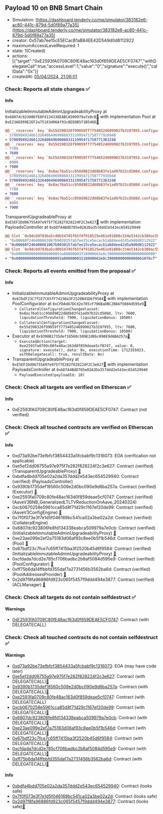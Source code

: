 ## Payload 10 on BNB Smart Chain

- Simulation: [https://dashboard.tenderly.co/me/simulator/383182e6-ac80-441c-879d-5d0f89a77a35](https://dashboard.tenderly.co/me/simulator/383182e6-ac80-441c-879d-5d0f89a77a35)
- creator: 0x57ab7ee15cE5ECacB1aB84EE42D5A9d0d8112922
- maximumAccessLevelRequired: 1
- state: 1(Created)
- actions: [{"target":"0xE2593fA0709C80fE48ac163d0f859DEAE5CF0747","withDelegateCall":true,"accessLevel":1,"value":"0","signature":"execute()","callData":"0x"}]
- createdAt: [05/04/2024, 21:06:01](https://bscscan.com/tx/0x0236e17b40436454a92017f7ceb14d9f14b443994c05e943060aa5672171d4fe)

### Check: Reports all state changes :white_check_mark:

#### Info


InitializableImmutableAdminUpgradeabilityProxy at `0x6807dc923806fE8Fd134338EABCA509979a7e0cB`[:ghost:](https://github.com/bgd-labs/aave-address-book "AaveV3BNB.POOL") with implementation Pool at `0xE23AE099E2EF2a75183d06Af93c8EE0B5f1B546D`[:ghost:](https://github.com/bgd-labs/aave-address-book "AaveV3BNB.POOL_IMPL")
```diff
@@ `_reserves` key `0x55d398326f99059ff775485246999027b3197955.configuration.data` @@
- 5708994924661326406496908603311995471758777916948
+ 5708994924661326406496908603311995471758771363248
@@ `_reserves` key `0x55d398326f99059ff775485246999027b3197955.configuration.data_decoded.ltv` @@
- 7700
+ 7600
@@ `_reserves` key `0x55d398326f99059ff775485246999027b3197955.configuration.data_decoded.liquidationThreshold` @@
- 8000
+ 7900
@@ `_reserves` key `0x8ac76a51cc950d9822d68b83fe1ad97b32cd580d.configuration.data` @@
- 5708994924661326406496908603311995471758777916948
+ 5708994924661326406496908603311995471758771363248
@@ `_reserves` key `0x8ac76a51cc950d9822d68b83fe1ad97b32cd580d.configuration.data_decoded.ltv` @@
- 7700
+ 7600
@@ `_reserves` key `0x8ac76a51cc950d9822d68b83fe1ad97b32cd580d.configuration.data_decoded.liquidationThreshold` @@
- 8000
+ 7900
```

TransparentUpgradeableProxy at `0xE5EF2Dd06755A97e975f7E282f828224F2C3e627`[:ghost:](https://github.com/bgd-labs/aave-address-book "GovernanceV3BNB.PAYLOADS_CONTROLLER") with implementation PayloadsController at `0xbDfA4BdD705e02A2Da357ddd2e543ec654529940`
```diff
@@ Slot `0x9dcb9783ba5cd0b54745f65f4f918525e461e91888c334e5342cb380ac558d53` @@
- "0x00660f246400661067b9020157ab7ee15ce5ecacb1ab84ee42d5a9d0d8112922"
+ "0x00660f246400661067b9030157ab7ee15ce5ecacb1ab84ee42d5a9d0d8112922"
@@ Slot `0x9dcb9783ba5cd0b54745f65f4f918525e461e91888c334e5342cb380ac558d54` @@
- "0x000000000000000000093a80000001518000663e8c3900000000000000000000"
+ "0x000000000000000000093a80000001518000663e8c39000000000000661076cf"
```


### Check: Reports all events emitted from the proposal :white_check_mark:

#### Info

- InitializableImmutableAdminUpgradeabilityProxy at `0x67bdF23C7fCE7C65fF7415Ba3F2520B45D6f9584`[:ghost:](https://github.com/bgd-labs/aave-address-book "AaveV3BNB.POOL_CONFIGURATOR") with implementation PoolConfigurator at `0xCFDAdA7DCd2e785cF706BaDBC2B8Af5084d595e9`[:ghost:](https://github.com/bgd-labs/aave-address-book "AaveV3BNB.POOL_CONFIGURATOR_IMPL")
  - `CollateralConfigurationChanged(asset: 0x8ac76a51cc950d9822d68b83fe1ad97b32cd580d, ltv: 7600, liquidationThreshold: 7900, liquidationBonus: 10500)`
  - `CollateralConfigurationChanged(asset: 0x55d398326f99059ff775485246999027b3197955, ltv: 7600, liquidationThreshold: 7900, liquidationBonus: 10500)`
- Executor at `0x9390B1735def18560c509E2d0bc090E9d6BA257a`[:ghost:](https://github.com/bgd-labs/aave-address-book "AaveV3BNB.ACL_ADMIN, GovernanceV3BNB.EXECUTOR_LVL_1")
  - `ExecutedAction(target: 0xe2593fa0709c80fe48ac163d0f859deae5cf0747, value: 0, signature: execute(), data: 0x, executionTime: 1712355023, withDelegatecall: true, resultData: 0x)`
- TransparentUpgradeableProxy at `0xE5EF2Dd06755A97e975f7E282f828224F2C3e627`[:ghost:](https://github.com/bgd-labs/aave-address-book "GovernanceV3BNB.PAYLOADS_CONTROLLER") with implementation PayloadsController at `0xbDfA4BdD705e02A2Da357ddd2e543ec654529940`
  - `PayloadExecuted(payloadId: 10)`

### Check: Check all targets are verified on Etherscan :white_check_mark:

#### Info

- 0xE2593fA0709C80fE48ac163d0f859DEAE5CF0747: Contract (not verified) 

### Check: Check all touched contracts are verified on Etherscan :white_check_mark:

#### Info

- 0xd73a92be73efbfcf3854433a5fcbabf9c1316073: EOA (verification not applicable)
- 0xe5ef2dd06755a97e975f7e282f828224f2c3e627: Contract (verified) (TransparentUpgradeableProxy) [:ghost:](https://github.com/bgd-labs/aave-address-book "GovernanceV3BNB.PAYLOADS_CONTROLLER")
- 0xbdfa4bdd705e02a2da357ddd2e543ec654529940: Contract (verified) (PayloadsController) 
- 0x9390b1735def18560c509e2d0bc090e9d6ba257a: Contract (verified) (Executor) [:ghost:](https://github.com/bgd-labs/aave-address-book "AaveV3BNB.ACL_ADMIN, GovernanceV3BNB.EXECUTOR_LVL_1")
- 0xe2593fa0709c80fe48ac163d0f859deae5cf0747: Contract (verified) (AaveV3BNB_GeneralizedLTLTVReductionOnAave_20240324) 
- 0xcb0670258e5961cca85d8f71d29c1167ef20de99: Contract (verified) (AaveV3ConfigEngine) [:ghost:](https://github.com/bgd-labs/aave-address-book "AaveV3BNB.CONFIG_ENGINE")
- 0x7f0f073e3f7e1d5f046169bc541ca02a3be02a2d: Contract (verified) (CollateralEngine) 
- 0x6807dc923806fe8fd134338eabca509979a7e0cb: Contract (verified) (InitializableImmutableAdminUpgradeabilityProxy) [:ghost:](https://github.com/bgd-labs/aave-address-book "AaveV3BNB.POOL")
- 0xe23ae099e2ef2a75183d06af93c8ee0b5f1b546d: Contract (verified) (Pool) [:ghost:](https://github.com/bgd-labs/aave-address-book "AaveV3BNB.POOL_IMPL")
- 0x67bdf23c7fce7c65ff7415ba3f2520b45d6f9584: Contract (verified) (InitializableImmutableAdminUpgradeabilityProxy) [:ghost:](https://github.com/bgd-labs/aave-address-book "AaveV3BNB.POOL_CONFIGURATOR")
- 0xcfdada7dcd2e785cf706badbc2b8af5084d595e9: Contract (verified) (PoolConfigurator) [:ghost:](https://github.com/bgd-labs/aave-address-book "AaveV3BNB.POOL_CONFIGURATOR_IMPL")
- 0xff75b6da14ffbbfd355daf7a2731456b3562ba6d: Contract (verified) (PoolAddressesProvider) [:ghost:](https://github.com/bgd-labs/aave-address-book "AaveV3BNB.POOL_ADDRESSES_PROVIDER")
- 0x2d97f8fa96886fd923c065f5457f9ddd494e3877: Contract (verified) (ACLManager) [:ghost:](https://github.com/bgd-labs/aave-address-book "AaveV3BNB.ACL_MANAGER")

### Check: Check all targets do not contain selfdestruct :white_check_mark:

#### Warnings

- [0xE2593fA0709C80fE48ac163d0f859DEAE5CF0747](https://bscscan.com/address/0xE2593fA0709C80fE48ac163d0f859DEAE5CF0747): Contract (with DELEGATECALL)

### Check: Check all touched contracts do not contain selfdestruct :white_check_mark:

#### Warnings

- [0xd73a92be73efbfcf3854433a5fcbabf9c1316073](https://bscscan.com/address/0xd73a92be73efbfcf3854433a5fcbabf9c1316073): EOA (may have code later)
- [0xe5ef2dd06755a97e975f7e282f828224f2c3e627](https://bscscan.com/address/0xe5ef2dd06755a97e975f7e282f828224f2c3e627): Contract (with DELEGATECALL)[:ghost:](https://github.com/bgd-labs/aave-address-book "GovernanceV3BNB.PAYLOADS_CONTROLLER")
- [0x9390b1735def18560c509e2d0bc090e9d6ba257a](https://bscscan.com/address/0x9390b1735def18560c509e2d0bc090e9d6ba257a): Contract (with DELEGATECALL)[:ghost:](https://github.com/bgd-labs/aave-address-book "AaveV3BNB.ACL_ADMIN, GovernanceV3BNB.EXECUTOR_LVL_1")
- [0xe2593fa0709c80fe48ac163d0f859deae5cf0747](https://bscscan.com/address/0xe2593fa0709c80fe48ac163d0f859deae5cf0747): Contract (with DELEGATECALL)
- [0xcb0670258e5961cca85d8f71d29c1167ef20de99](https://bscscan.com/address/0xcb0670258e5961cca85d8f71d29c1167ef20de99): Contract (with DELEGATECALL)[:ghost:](https://github.com/bgd-labs/aave-address-book "AaveV3BNB.CONFIG_ENGINE")
- [0x6807dc923806fe8fd134338eabca509979a7e0cb](https://bscscan.com/address/0x6807dc923806fe8fd134338eabca509979a7e0cb): Contract (with DELEGATECALL)[:ghost:](https://github.com/bgd-labs/aave-address-book "AaveV3BNB.POOL")
- [0xe23ae099e2ef2a75183d06af93c8ee0b5f1b546d](https://bscscan.com/address/0xe23ae099e2ef2a75183d06af93c8ee0b5f1b546d): Contract (with DELEGATECALL)[:ghost:](https://github.com/bgd-labs/aave-address-book "AaveV3BNB.POOL_IMPL")
- [0x67bdf23c7fce7c65ff7415ba3f2520b45d6f9584](https://bscscan.com/address/0x67bdf23c7fce7c65ff7415ba3f2520b45d6f9584): Contract (with DELEGATECALL)[:ghost:](https://github.com/bgd-labs/aave-address-book "AaveV3BNB.POOL_CONFIGURATOR")
- [0xcfdada7dcd2e785cf706badbc2b8af5084d595e9](https://bscscan.com/address/0xcfdada7dcd2e785cf706badbc2b8af5084d595e9): Contract (with DELEGATECALL)[:ghost:](https://github.com/bgd-labs/aave-address-book "AaveV3BNB.POOL_CONFIGURATOR_IMPL")
- [0xff75b6da14ffbbfd355daf7a2731456b3562ba6d](https://bscscan.com/address/0xff75b6da14ffbbfd355daf7a2731456b3562ba6d): Contract (with DELEGATECALL)[:ghost:](https://github.com/bgd-labs/aave-address-book "AaveV3BNB.POOL_ADDRESSES_PROVIDER")

#### Info

- [0xbdfa4bdd705e02a2da357ddd2e543ec654529940](https://bscscan.com/address/0xbdfa4bdd705e02a2da357ddd2e543ec654529940): Contract (looks safe)
- [0x7f0f073e3f7e1d5f046169bc541ca02a3be02a2d](https://bscscan.com/address/0x7f0f073e3f7e1d5f046169bc541ca02a3be02a2d): Contract (looks safe)
- [0x2d97f8fa96886fd923c065f5457f9ddd494e3877](https://bscscan.com/address/0x2d97f8fa96886fd923c065f5457f9ddd494e3877): Contract (looks safe)[:ghost:](https://github.com/bgd-labs/aave-address-book "AaveV3BNB.ACL_MANAGER")

